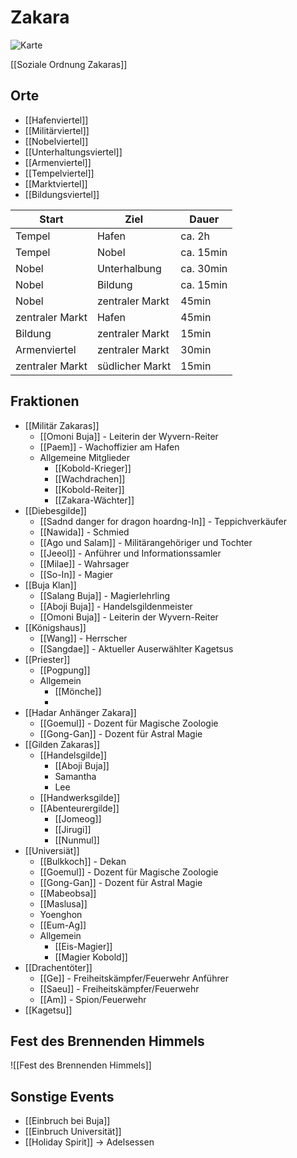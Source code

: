 # Zakara
![Karte](https://cdn2.inkarnate.com/5DvAsQPYACyHgvW5uupZQn)

[[Soziale Ordnung Zakaras]]

## Orte
- [[Hafenviertel]]
- [[Militärviertel]]
- [[Nobelviertel]]
- [[Unterhaltungsviertel]]
- [[Armenviertel]]
- [[Tempelviertel]]
- [[Marktviertel]]
- [[Bildungsviertel]]

|Start|Ziel|Dauer|
|-|-|-|
|Tempel|Hafen|ca. 2h|
|Tempel|Nobel|ca. 15min|
|Nobel|Unterhalbung|ca. 30min|
|Nobel|Bildung|ca. 15min|
|Nobel|zentraler Markt|45min|
|zentraler Markt|Hafen|45min|
|Bildung|zentraler Markt|15min|
|Armenviertel|zentraler Markt|30min|
|zentraler Markt|südlicher Markt|15min|

## Fraktionen

- [[Militär Zakaras]]
	- [[Omoni Buja]] - Leiterin der Wyvern-Reiter
	- [[Paem]] - Wachoffizier am Hafen
	- Allgemeine Mitglieder
		- [[Kobold-Krieger]]
		- [[Wachdrachen]]
		- [[Kobold-Reiter]]
		- [[Zakara-Wächter]]
- [[Diebesgilde]]
	- [[Sadnd danger for dragon hoardng-In]] -  Teppichverkäufer
	- [[Nawida]] - Schmied
	- [[Ago und Salam]] - Militärangehöriger und Tochter
	- [[Jeeol]] - Anführer und Informationssamler
	- [[Milae]] - Wahrsager
	- [[So-In]] - Magier
- [[Buja Klan]]
	- [[Salang Buja]] - Magierlehrling
	- [[Aboji Buja]] - Handelsgildenmeister
	- [[Omoni Buja]] - Leiterin der Wyvern-Reiter
- [[Königshaus]]
	- [[Wang]] - Herrscher
	- [[Sangdae]] - Aktueller Auserwählter Kagetsus
- [[Priester]]
	- [[Pogpung]]
	- Allgemein
		- [[Mönche]]
		- 
- [[Hadar Anhänger Zakara]]
	- [[Goemul]] - Dozent für Magische Zoologie
	- [[Gong-Gan]] - Dozent für Astral Magie
- [[Gilden Zakaras]]
	- [[Handelsgilde]]
		- [[Aboji Buja]]
		- Samantha
		- Lee
	- [[Handwerksgilde]]
	- [[Abenteurergilde]]
		- [[Jomeog]]
		- [[Jirugi]]
		- [[Nunmul]]
- [[Universiät]]
	- [[Bulkkoch]] - Dekan
	- [[Goemul]] -  Dozent für Magische Zoologie
	- [[Gong-Gan]] - Dozent für Astral Magie
	- [[Mabeobsa]]
	- [[Maslusa]]
	- Yoenghon
	- [[Eum-Ag]]
	- Allgemein
		- [[Eis-Magier]]
		- [[Magier Kobold]]
- [[Drachentöter]]
	- [[Ge]] - Freiheitskämpfer/Feuerwehr Anführer
	- [[Saeu]] - Freiheitskämpfer/Feuerwehr
	- [[Am]] - Spion/Feuerwehr
- [[Kagetsu]]
	

## Fest des Brennenden Himmels
![[Fest des Brennenden Himmels]]

## Sonstige Events
- [[Einbruch bei Buja]]
- [[Einbruch Universität]]
- [[Holiday Spirit]] -> Adelsessen
